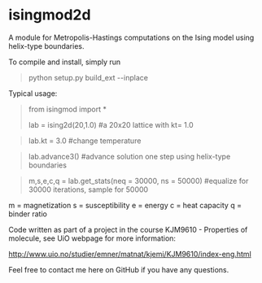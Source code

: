 # isingmod2d

A module for Metropolis-Hastings computations on the Ising model using helix-type boundaries.

To compile and install, simply run 
>python setup.py build_ext --inplace

Typical usage:

>from isingmod import *
>
>lab = ising2d(20,1.0) #a 20x20 lattice with kt= 1.0

>lab.kt = 3.0 #change temperature

>lab.advance3() #advance solution one step using helix-type boundaries

>

>m,s,e,c,q = lab.get_stats(neq = 30000, ns = 50000) #equalize for 30000 iterations, sample for 50000


m = magnetization
s = susceptibility
e = energy
c = heat capacity
q = binder ratio

Code written as part of a project in the course KJM9610 - Properties of molecule, see UiO webpage for more information:

http://www.uio.no/studier/emner/matnat/kjemi/KJM9610/index-eng.html

Feel free to contact me here on GitHub if you have any questions.

